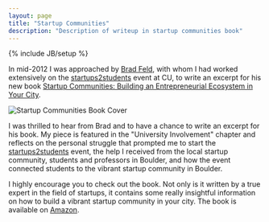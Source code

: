 ```yaml
---
layout: page
title: "Startup Communities"
description: "Description of writeup in startup communities book"
---
```

{% include JB/setup %}

In mid-2012 I was approached by [Brad Feld](http://www.feld.com), with whom I had worked extensively on the [startups2students](http://www.l1m5.com/portfolio-2/startups2students/ "Startups2Students") event at CU, to write an excerpt for his new book [Startup Communities: Building an Entrepreneurial Ecosystem in Your City](http://www.amazon.com/Startup-Communities-Building-Entrepreneurial-Ecosystem/dp/1118441540).

<div class="center"><img src="http://www.l1m5.com/wp-content/uploads/2013/02/341402963_640-300x168.jpg" alt="Startup Communities Book Cover" /></div>

I was thrilled to hear from Brad and to have a chance to write an excerpt for his book. My piece is featured in the "University Involvement" chapter and reflects on the personal struggle that prompted me to start the [startups2students](http://www.l1m5.com/portfolio-2/startups2students/ "Startups2Students") event, the help I received from the local startup community, students and professors in Boulder, and how the event connected students to the vibrant startup community in Boulder.

I highly encourage you to check out the book. Not only is it written by a true expert in the field of startups, it contains some really insightful information on how to build a vibrant startup community in your city. The book is available on [Amazon](http://www.amazon.com/Startup-Communities-Building-Entrepreneurial-Ecosystem/dp/1118441540).